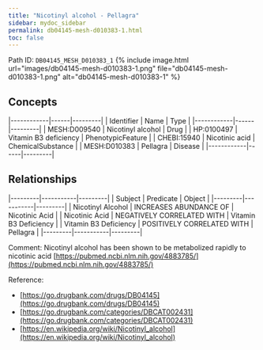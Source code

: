 ```yaml
---
title: "Nicotinyl alcohol - Pellagra"
sidebar: mydoc_sidebar
permalink: db04145-mesh-d010383-1.html
toc: false 
---
```



Path ID: `DB04145_MESH_D010383_1`
{% include image.html url="images/db04145-mesh-d010383-1.png" file="db04145-mesh-d010383-1.png" alt="db04145-mesh-d010383-1" %}

## Concepts

|------------|------|---------|
| Identifier | Name | Type    |
|------------|------|---------|
| MESH:D009540 | Nicotinyl alcohol | Drug |
| HP:0100497 | Vitamin B3 deficiency | PhenotypicFeature |
| CHEBI:15940 | Nicotinic acid | ChemicalSubstance |
| MESH:D010383 | Pellagra | Disease |
|------------|------|---------|

## Relationships

|---------|-----------|---------|
| Subject | Predicate | Object  |
|---------|-----------|---------|
| Nicotinyl Alcohol | INCREASES ABUNDANCE OF | Nicotinic Acid |
| Nicotinic Acid | NEGATIVELY CORRELATED WITH | Vitamin B3 Deficiency |
| Vitamin B3 Deficiency | POSITIVELY CORRELATED WITH | Pellagra |
|---------|-----------|---------|

Comment: Nicotinyl alcohol has been shown to be metabolized rapidly to nicotinic acid [https://pubmed.ncbi.nlm.nih.gov/4883785/](https://pubmed.ncbi.nlm.nih.gov/4883785/)

Reference: 
  - [https://go.drugbank.com/drugs/DB04145](https://go.drugbank.com/drugs/DB04145)
  - [https://go.drugbank.com/categories/DBCAT002431](https://go.drugbank.com/categories/DBCAT002431)
  - [https://en.wikipedia.org/wiki/Nicotinyl_alcohol](https://en.wikipedia.org/wiki/Nicotinyl_alcohol)
